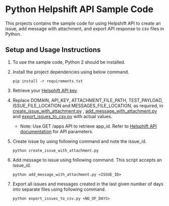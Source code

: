 # Python Helpshift API Sample Code

This projects contains the sample code for using Helpshift API to create an issue,
add message with attachment, and export API response to csv files in Python.

## Setup and Usage Instructions

1. To use the sample code, Python 2 should be installed.

2. Install the project dependencies using below command.
   ```
   pip install -r requirements.txt
   ```

3. Retrieve your [Helsphift API key](https://success.helpshift.com/a/success-center/?p=web&s=premium-features&f=managing-your-api-keys).

4. Replace DOMAIN, API_KEY, ATTACHMENT_FILE_PATH, TEST_PAYLOAD, ISSUE_FILE_LOCATION and MESSAGES_FILE_LOCATION, as required, in
   [create_issue_with_attachment.py](./create_issue_with_attachment.py) ,
   [add_message_with_attachment.py](./add_message_with_attachment.py) and
   [export_issues_to_csv.py](./export_issues_to_csv.py) with actual values.
   - Note: Use GET /apps API to retrieve app_id. Refer to [Helsphift API documentation](https://apidocs.helpshift.com/)
   for API parameters.

5. Create issue by using following command and note the issue_id.
   ```
   python create_issue_with_attachment.py
   ```

6. Add message to issue using following command. This script accepts an issue_id.
   ```
   python add_message_with_attachment.py <ISSUE_ID>
   ```

7. Export all issues and messages created in the last given number of days into separate files using following command.
   ```
   python export_issues_to_csv.py <NO_OF_DAYS>
   ```